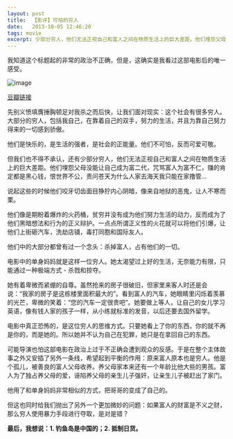 ```yaml
---
layout: post
title:  【影评】可怕的穷人
date:   2013-10-05 12:46:20
tags: movie
excerpt: 少部分穷人，他们无法正视自己和富人之间在物质生活上的巨大差距。他们埋怨父母没能让自己成为富二代，咒骂富人为富不仁，赚的肯定都是黑心钱，说起这些的时候他们咬牙切齿面目狰狞，像来自地狱的恶鬼，让人不寒而栗。
---
```

我知道这个标题起的非常的政治不正确，但是，这确实是我看过这部电影后的唯一感受。

![image](http://farm8.staticflickr.com/7443/10113008144_974a2c9b5f_o.jpg)

[豆瓣链接](http://movie.douban.com/subject/24839091/)

先别义愤填膺捶胸顿足对我杀之而后快，让我们面对现实：这个社会有很多穷人。大部分的穷人，包括我自己，在靠着自己的双手，努力的生活，并且为靠自己努力得来的一切感到骄傲。

他们是快乐的，是生活的强者，是社会的正能量。他们不可怕，反而可爱可敬。

但我们也不得不承认，还有少部分穷人，他们无法正视自己和富人之间在物质生活上的巨大差距。他们埋怨父母没能让自己成为富二代，咒骂富人为富不仁，赚的肯定都是黑心钱，恨世界不公，责问苍天为什么人家去海天我只能在家撸管…

说起这些的时候他们咬牙切齿面目狰狞内心阴暗，像来自地狱的恶鬼，让人不寒而栗。

他们像是期盼着爆炸的火药桶，贫穷并没有成为他们努力生活的动力，反而成为了他们黑暗想法和行为的正义辩护。一点点所谓正义性的火花就可以将他们引爆，让他们上街砸汽车，洗劫店铺，毒打同胞和国际友人。

他们中的大部分都曾有过一个念头：杀掉富人，占有他们的一切。

电影中的单身妈妈就是这样一位穷人。她太渴望过上好的生活，无奈能力有限，只能通过一种极端方式 - 杀戮和掠夺。

她有着卑微而紧绷的自尊。虽然抢来的房子很破旧，但家里来客人时还是会说：“我家的房子是这栋楼里面积最大的”。看到富人的汽车，她眼睛里闪烁着羡慕的光芒，卑微的笑着：“您的汽车一定很贵吧”。她要做上等人，让自己的女儿学习英语，像有钱人家的孩子一样，从小练就标准的发音，以后还要去国外留学。

电影中真正恐怖的，是这位穷人的思维方式。只要她看上了你的东西，你的就不再是你的，而是她的。所以她并不认为自己在犯罪，她只是在拿回自己的东西。

可能导演也怕这部电影在政治上过于不正确会遭到观众的反感。于是在整个主体故事之外又安插了另外一条线，希望起到平衡的作用：原来富人原本也是穷人。他是个孤儿，被善良的富人父母收养。养父母家本来还有一个年龄比他大些的男孩。富人为了独占养父母的爱，诬陷养父母的亲生儿子强奸，让亲生儿子被赶出了家门。

他用了和单身妈妈非常相似的方式，把哥哥的变成了自己的。

但这也同时给我们抛出了另外一个更加微妙的问题：如果富人的财富是不义之财，那么穷人使用暴力手段进行夺取，是对是错？ 

**最后，我想说：1\. 钓鱼岛是中国的；2\. 抵制日货。**